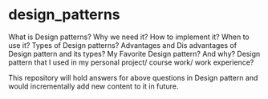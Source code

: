 # design_patterns



What is Design patterns?
Why we need it?
How to implement it?
When to use it?
Types of Design patterns?
Advantages and Dis advantages of Design pattern and its types?
My Favorite Design pattern? And why?
Design pattern that I used in my personal project/ course work/ work experience? 

This repository will hold answers for above questions in Design pattern and would incrementally add new content to it in future.
